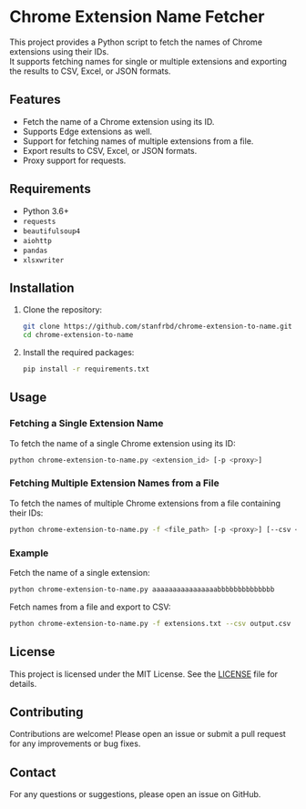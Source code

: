 # Chrome Extension Name Fetcher

This project provides a Python script to fetch the names of Chrome extensions using their IDs. \
It supports fetching names for single or multiple extensions and exporting the results to CSV, Excel, or JSON formats.

## Features

- Fetch the name of a Chrome extension using its ID.
- Supports Edge extensions as well.
- Support for fetching names of multiple extensions from a file.
- Export results to CSV, Excel, or JSON formats.
- Proxy support for requests.

## Requirements

- Python 3.6+
- `requests`
- `beautifulsoup4`
- `aiohttp`
- `pandas`
- `xlsxwriter`

## Installation

1. Clone the repository:
    ```sh
    git clone https://github.com/stanfrbd/chrome-extension-to-name.git
    cd chrome-extension-to-name
    ```

2. Install the required packages:
    ```sh
    pip install -r requirements.txt
    ```

## Usage

### Fetching a Single Extension Name

To fetch the name of a single Chrome extension using its ID:
```sh
python chrome-extension-to-name.py <extension_id> [-p <proxy>]
```

### Fetching Multiple Extension Names from a File

To fetch the names of multiple Chrome extensions from a file containing their IDs:
```sh
python chrome-extension-to-name.py -f <file_path> [-p <proxy>] [--csv <output_csv>] [--excel <output_excel>] [--json <output_json>]
```

### Example

Fetch the name of a single extension:
```sh
python chrome-extension-to-name.py aaaaaaaaaaaaaaaabbbbbbbbbbbbbb
```

Fetch names from a file and export to CSV:
```sh
python chrome-extension-to-name.py -f extensions.txt --csv output.csv
```

## License

This project is licensed under the MIT License. See the [LICENSE](LICENSE) file for details.

## Contributing

Contributions are welcome! Please open an issue or submit a pull request for any improvements or bug fixes.

## Contact

For any questions or suggestions, please open an issue on GitHub.
